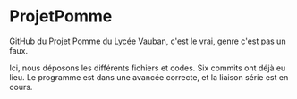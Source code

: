 # ProjetPomme
GitHub du Projet Pomme du Lycée Vauban, c'est le vrai, genre c'est pas un faux.

Ici, nous déposons les différents fichiers et codes.
Six commits ont déjà eu lieu.
Le programme est dans une avancée correcte, et la liaison série est en cours.
